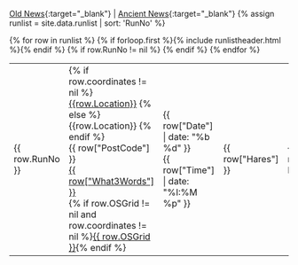 [Old News](https://old.nh4.org/2009/NH4_Arch2000.htm){:target="_blank"} | 
[Ancient News](https://old.nh4.org/2009/NH4_Archives.htm){:target="_blank"}
{% assign runlist = site.data.runlist | sort: 'RunNo' %}
<table id="runlist-tbl">
  {% for row in runlist %}
    {% if forloop.first %}{% include runlistheader.html %}{% endif %}
    {% if row.RunNo != nil %}
    <tr id="runno_{{ row.RunNo }}">
        <td class="runno">{{ row.RunNo }}</td>
        <td><div class="location">
            {% if row.coordinates != nil %}
                <a href='https://www.google.com/maps/search/?api=1&query={{ row.coordinates }}' target='_blank'>{{row.Location}}</a>
            {% else %}
                {{row.Location}}
            {% endif %}</div>
            <span class="location-links">
                {{ row["PostCode"] }}<br/>
                <a href ="https://w3w.co/{{ row["What3Words"] }}" target='_blank'>{{ row["What3Words"] }}</a><br/>
                {% if row.OSGrid != nil and row.coordinates != nil %}<a href ="https://streetmap.co.uk/loc/{{ row.coordinates }}" target='_blank'>{{ row.OSGrid }}</a>{% endif %}
            </span>
        </td>
        <td>{{ row["Date"] | date: "%b %d" }}<br/>{{ row["Time"] | date: "%I:%M %p" }}</td>
        <td class="hideonmobile">{{ row["Hares"] }}</td>
        <td class="hideonmobile">{{ row["On Inn"] }}</td>
        <td class="hideonmobile">{{ row["Notes"] }}</td>
    </tr>
    {% endif %}
  {% endfor %}
</table>